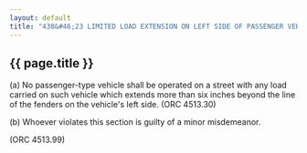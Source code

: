 ---
layout: default 
title: "438&#46;23 LIMITED LOAD EXTENSION ON LEFT SIDE OF PASSENGER VEHICLE."---

{{ page.title }}
----------------

​(a) No passenger-type vehicle shall be operated on a street with any
load carried on such vehicle which extends more than six inches beyond
the line of the fenders on the vehicle's left side. (ORC 4513.30)

​(b) Whoever violates this section is guilty of a minor misdemeanor.

(ORC 4513.99)
